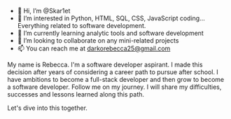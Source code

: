 - 👋 Hi, I’m @Skar1et
- 👀 I’m interested in Python, HTML, SQL, CSS, JavaScript coding... Everything related to software development.
- 🌱 I’m currently learning analytic tools and software development
- 💞️ I’m looking to collaborate on any mini-related projects
- 📫 You can reach me at darkorebecca25@gmail.com

My name is Rebecca. I'm a software developer aspirant. I made this decision after years of considering a career path to pursue after school. I have ambitions to become a full-stack developer and then grow to become a software developer. 
Follow me on my journey. I will share my difficulties, successes and lessons learned along this path.

Let's dive into this together.
<!---
Skar1et/Skar1et is a ✨ special ✨ repository because its `README.md` (this file) appears on your GitHub profile.
You can click the Preview link to take a look at your changes.
--->
